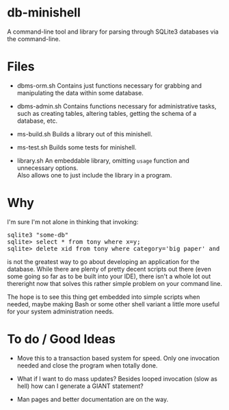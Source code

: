 # db-minishell

A command-line tool and library for parsing through SQLite3 databases via the command-line.


# Files

- dbms-orm.sh
	Contains just functions necessary for grabbing and manipulating the data within some database.

- dbms-admin.sh
	Contains functions necessary for administrative tasks, such as creating tables, altering tables, getting the schema of a database, etc.

- ms-build.sh
	Builds a library out of this minishell.

- ms-test.sh
	Builds some tests for minishell.


- library.sh
	An embeddable library, omitting `usage` function and unnecessary options.  
	Also allows one to just include the library in a program.


# Why

I'm sure I'm not alone in thinking that invoking:
<pre>
sqlite3 "some-db"
sqlite> select * from tony where x=y;
sqlite> delete xid from tony where category='big paper' and color='green';
</pre>
is not the greatest way to go about developing an application for the database.   While there are plenty of pretty decent scripts out there (even some going so far as to be built into your IDE), there isn't a whole lot out thereright now that solves this rather simple problem on your command line.

The hope is to see this thing get embedded into simple scripts when needed, maybe making Bash or some other shell variant a little more useful for your system administration needs.


# To do / Good Ideas
- Move this to a transaction based system for speed.  Only one invocation needed and close the program when totally done.

- What if I want to do mass updates?  Besides looped invocation (slow as hell) how can I generate a GIANT statement?

- Man pages and better documentation are on the way.
